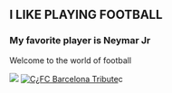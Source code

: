 ## I LIKE PLAYING FOOTBALL
### My favorite player is Neymar Jr
Welcome to the world of football

![](https://fotografias.larazon.es/clipping/cmsimages02/2025/04/27/FF324343-6FF3-479A-840F-D55E781E50C0/97.jpg?)
[![C¿FC Barcelona Tribute](https://img.youtube.com/vi/V3fPC0BHkQw/0.jpg)](https://www.youtube.com/watch?v=V3fPC0BHkQw)c

